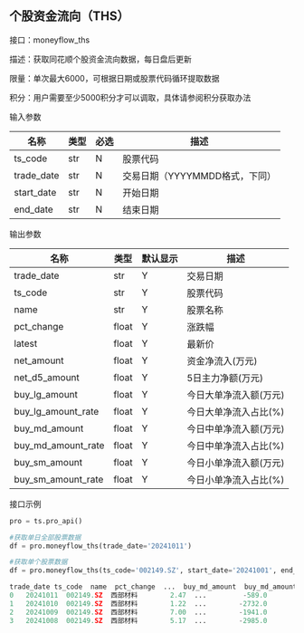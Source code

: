 ## 个股资金流向（THS）

接口：moneyflow_ths

描述：获取同花顺个股资金流向数据，每日盘后更新

限量：单次最大6000，可根据日期或股票代码循环提取数据

积分：用户需要至少5000积分才可以调取，具体请参阅积分获取办法 

输入参数

| 名称 | 类型 | 必选 | 描述 |
| --- | --- | --- | --- |
| ts_code | str | N | 股票代码 |
| trade_date | str | N | 交易日期（YYYYMMDD格式，下同） |
| start_date | str | N | 开始日期 |
| end_date | str | N | 结束日期 |

输出参数

| 名称 | 类型 | 默认显示 | 描述 |
| --- | --- | --- | --- |
| trade_date | str | Y | 交易日期 |
| ts_code | str | Y | 股票代码 |
| name | str | Y | 股票名称 |
| pct_change | float | Y | 涨跌幅 |
| latest | float | Y | 最新价 |
| net_amount | float | Y | 资金净流入(万元) |
| net_d5_amount | float | Y | 5日主力净额(万元) |
| buy_lg_amount | float | Y | 今日大单净流入额(万元) |
| buy_lg_amount_rate | float | Y | 今日大单净流入占比(%) |
| buy_md_amount | float | Y | 今日中单净流入额(万元) |
| buy_md_amount_rate | float | Y | 今日中单净流入占比(%) |
| buy_sm_amount | float | Y | 今日小单净流入额(万元) |
| buy_sm_amount_rate | float | Y | 今日小单净流入占比(%) |

接口示例

```python
pro = ts.pro_api()

#获取单日全部股票数据
df = pro.moneyflow_ths(trade_date='20241011')

#获取单个股票数据
df = pro.moneyflow_ths(ts_code='002149.SZ', start_date='20241001', end_date='20241011')
```

```python
trade_date ts_code  name  pct_change  ...  buy_md_amount  buy_md_amount_rate  buy_sm_amount  buy_sm_amount_rate
0   20241011  002149.SZ  西部材料        2.47  ...         -589.0                5.43         -191.0                1.76
1   20241010  002149.SZ  西部材料        1.22  ...        -2732.0               15.38        -1031.0                5.81
2   20241009  002149.SZ  西部材料        7.00  ...        -1941.0                9.25        -2079.0                9.90
3   20241008  002149.SZ  西部材料        5.17  ...        -2985.0                7.93        -2507.0                6.66
```